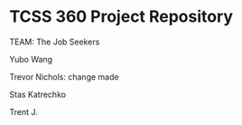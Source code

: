 # TCSS 360 Project Repository

TEAM: The Job Seekers

Yubo Wang

Trevor Nichols: change made

Stas Katrechko

Trent J.
